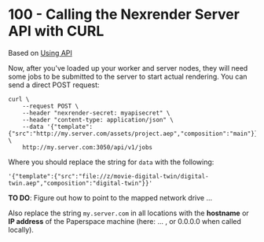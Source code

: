 # 100 - Calling the Nexrender Server API with CURL

Based on [Using API](https://github.com/inlife/nexrender?tab=readme-ov-file#using-api)

Now, after you've loaded up your worker and server nodes, they will need some jobs to be submitted to the server to start actual rendering. You can send a direct POST request:

```
curl \
    --request POST \
    --header "nexrender-secret: myapisecret" \
    --header "content-type: application/json" \
    --data '{"template":{"src":"http://my.server.com/assets/project.aep","composition":"main"}}' \
    http://my.server.com:3050/api/v1/jobs
```

Where you should replace the string for ```data``` with the following:

```
'{"template":{"src":"file://z/movie-digital-twin/digital-twin.aep","composition":"digital-twin"}}'
```

**TO DO**: Figure out how to point to the mapped network drive ...

Also replace the string ```my.server.com``` in all locations with the **hostname** or **IP address** of the Paperspace machine (here: ... , or 0.0.0.0 when called locally).
